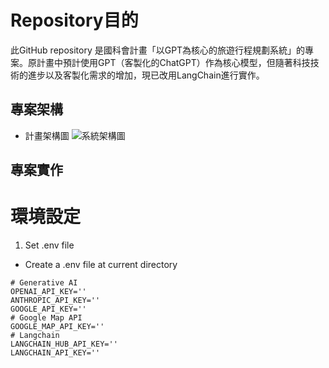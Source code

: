 # Repository目的
此GitHub repository 是國科會計畫「以GPT為核心的旅遊行程規劃系統」的專案。原計畫中預計使用GPT（客製化的ChatGPT）作為核心模型，但隨著科技技術的進步以及客製化需求的增加，現已改用LangChain進行實作。

## 專案架構
* 計畫架構圖
![系統架構圖](https://github.com/user-attachments/assets/0197dbd5-e37b-46db-8469-679150e3a7d2)

## 專案實作

# 環境設定
1. Set .env file
* Create a .env file at current directory
```
# Generative AI
OPENAI_API_KEY=''
ANTHROPIC_API_KEY=''
GOOGLE_API_KEY=''
# Google Map API
GOOGLE_MAP_API_KEY=''
# Langchain
LANGCHAIN_HUB_API_KEY=''
LANGCHAIN_API_KEY=''
```
